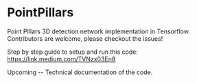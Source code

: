 # PointPillars
Point PIllars 3D detection network implementation in Tensorflow. Contributors are welcome, please checkout the issues!

Step by step guide to setup and run this code: https://link.medium.com/TVNzx03En8

Upcoming -- Technical documentation of the code. 
